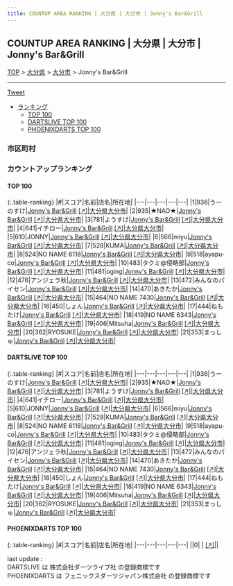 ```yaml
---
title: COUNTUP AREA RANKING | 大分県 | 大分市 | Jonny's Bar&Grill
---
```

## COUNTUP AREA RANKING | 大分県 | 大分市 | Jonny's Bar&Grill

[TOP](/darts/rank/) > [大分県](/darts/rank/大分県/) > [大分市](/darts/rank/大分県/大分市/) > Jonny's Bar&Grill

___

<a href="https://twitter.com/share?ref_src=twsrc%5Etfw" data-text="COUNTUP AREA RANKING | 大分県大分市Jonny's Bar&Grill" class="twitter-share-button" data-hashtags="DARTSLIVE,PHOENIXDARTS,darts,ダーツ" data-show-count="false">Tweet</a>

* [ランキング](#カウントアップランキング)
    * [TOP 100](#top-100)
    * [DARTSLIVE TOP 100](#dartslive-top-100)
    * [PHOENIXDARTS TOP 100](#phoenixdarts-top-100)

### 市区町村

<ul>

</ul>

### カウントアップランキング

#### TOP 100



{:.table-ranking}
|#|スコア|名前|店名|所在地|
|---|---|---|---|---|
|1|936|<span class="rank-name-dl">うーのすけ</span>|<a href="/darts/rank/shops/dd661a2d9d7e6abfb21333aee1bd51e4.html">Jonny's Bar&Grill</a> <a href="https://search.dartslive.com/jp/shop/dd661a2d9d7e6abfb21333aee1bd51e4">[↗]</a>|<a href="/darts/rank/大分県/大分市">大分県大分市</a>|
|2|935|<span class="rank-name-dl">★NAO★</span>|<a href="/darts/rank/shops/dd661a2d9d7e6abfb21333aee1bd51e4.html">Jonny's Bar&Grill</a> <a href="https://search.dartslive.com/jp/shop/dd661a2d9d7e6abfb21333aee1bd51e4">[↗]</a>|<a href="/darts/rank/大分県/大分市">大分県大分市</a>|
|3|781|<span class="rank-name-dl">ようすけ</span>|<a href="/darts/rank/shops/dd661a2d9d7e6abfb21333aee1bd51e4.html">Jonny's Bar&Grill</a> <a href="https://search.dartslive.com/jp/shop/dd661a2d9d7e6abfb21333aee1bd51e4">[↗]</a>|<a href="/darts/rank/大分県/大分市">大分県大分市</a>|
|4|641|<span class="rank-name-dl">イチロー</span>|<a href="/darts/rank/shops/dd661a2d9d7e6abfb21333aee1bd51e4.html">Jonny's Bar&Grill</a> <a href="https://search.dartslive.com/jp/shop/dd661a2d9d7e6abfb21333aee1bd51e4">[↗]</a>|<a href="/darts/rank/大分県/大分市">大分県大分市</a>|
|5|610|<span class="rank-name-dl">JONNY</span>|<a href="/darts/rank/shops/dd661a2d9d7e6abfb21333aee1bd51e4.html">Jonny's Bar&Grill</a> <a href="https://search.dartslive.com/jp/shop/dd661a2d9d7e6abfb21333aee1bd51e4">[↗]</a>|<a href="/darts/rank/大分県/大分市">大分県大分市</a>|
|6|566|<span class="rank-name-dl">miyu</span>|<a href="/darts/rank/shops/dd661a2d9d7e6abfb21333aee1bd51e4.html">Jonny's Bar&Grill</a> <a href="https://search.dartslive.com/jp/shop/dd661a2d9d7e6abfb21333aee1bd51e4">[↗]</a>|<a href="/darts/rank/大分県/大分市">大分県大分市</a>|
|7|528|<span class="rank-name-dl">KUMA</span>|<a href="/darts/rank/shops/dd661a2d9d7e6abfb21333aee1bd51e4.html">Jonny's Bar&Grill</a> <a href="https://search.dartslive.com/jp/shop/dd661a2d9d7e6abfb21333aee1bd51e4">[↗]</a>|<a href="/darts/rank/大分県/大分市">大分県大分市</a>|
|8|524|<span class="rank-name-dl">NO NAME 6118</span>|<a href="/darts/rank/shops/dd661a2d9d7e6abfb21333aee1bd51e4.html">Jonny's Bar&Grill</a> <a href="https://search.dartslive.com/jp/shop/dd661a2d9d7e6abfb21333aee1bd51e4">[↗]</a>|<a href="/darts/rank/大分県/大分市">大分県大分市</a>|
|9|518|<span class="rank-name-dl">ayapu-co</span>|<a href="/darts/rank/shops/dd661a2d9d7e6abfb21333aee1bd51e4.html">Jonny's Bar&Grill</a> <a href="https://search.dartslive.com/jp/shop/dd661a2d9d7e6abfb21333aee1bd51e4">[↗]</a>|<a href="/darts/rank/大分県/大分市">大分県大分市</a>|
|10|483|<span class="rank-name-dl">タクミ@侵略部</span>|<a href="/darts/rank/shops/dd661a2d9d7e6abfb21333aee1bd51e4.html">Jonny's Bar&Grill</a> <a href="https://search.dartslive.com/jp/shop/dd661a2d9d7e6abfb21333aee1bd51e4">[↗]</a>|<a href="/darts/rank/大分県/大分市">大分県大分市</a>|
|11|481|<span class="rank-name-dl">oging</span>|<a href="/darts/rank/shops/dd661a2d9d7e6abfb21333aee1bd51e4.html">Jonny's Bar&Grill</a> <a href="https://search.dartslive.com/jp/shop/dd661a2d9d7e6abfb21333aee1bd51e4">[↗]</a>|<a href="/darts/rank/大分県/大分市">大分県大分市</a>|
|12|476|<span class="rank-name-dl">アンジェラ秋</span>|<a href="/darts/rank/shops/dd661a2d9d7e6abfb21333aee1bd51e4.html">Jonny's Bar&Grill</a> <a href="https://search.dartslive.com/jp/shop/dd661a2d9d7e6abfb21333aee1bd51e4">[↗]</a>|<a href="/darts/rank/大分県/大分市">大分県大分市</a>|
|13|472|<span class="rank-name-dl">みんなのパイセン</span>|<a href="/darts/rank/shops/dd661a2d9d7e6abfb21333aee1bd51e4.html">Jonny's Bar&Grill</a> <a href="https://search.dartslive.com/jp/shop/dd661a2d9d7e6abfb21333aee1bd51e4">[↗]</a>|<a href="/darts/rank/大分県/大分市">大分県大分市</a>|
|14|470|<span class="rank-name-dl">あきたか</span>|<a href="/darts/rank/shops/dd661a2d9d7e6abfb21333aee1bd51e4.html">Jonny's Bar&Grill</a> <a href="https://search.dartslive.com/jp/shop/dd661a2d9d7e6abfb21333aee1bd51e4">[↗]</a>|<a href="/darts/rank/大分県/大分市">大分県大分市</a>|
|15|464|<span class="rank-name-dl">NO NAME 7430</span>|<a href="/darts/rank/shops/dd661a2d9d7e6abfb21333aee1bd51e4.html">Jonny's Bar&Grill</a> <a href="https://search.dartslive.com/jp/shop/dd661a2d9d7e6abfb21333aee1bd51e4">[↗]</a>|<a href="/darts/rank/大分県/大分市">大分県大分市</a>|
|16|450|<span class="rank-name-dl">しょん</span>|<a href="/darts/rank/shops/dd661a2d9d7e6abfb21333aee1bd51e4.html">Jonny's Bar&Grill</a> <a href="https://search.dartslive.com/jp/shop/dd661a2d9d7e6abfb21333aee1bd51e4">[↗]</a>|<a href="/darts/rank/大分県/大分市">大分県大分市</a>|
|17|444|<span class="rank-name-dl">ねもたけ</span>|<a href="/darts/rank/shops/dd661a2d9d7e6abfb21333aee1bd51e4.html">Jonny's Bar&Grill</a> <a href="https://search.dartslive.com/jp/shop/dd661a2d9d7e6abfb21333aee1bd51e4">[↗]</a>|<a href="/darts/rank/大分県/大分市">大分県大分市</a>|
|18|419|<span class="rank-name-dl">NO NAME 6343</span>|<a href="/darts/rank/shops/dd661a2d9d7e6abfb21333aee1bd51e4.html">Jonny's Bar&Grill</a> <a href="https://search.dartslive.com/jp/shop/dd661a2d9d7e6abfb21333aee1bd51e4">[↗]</a>|<a href="/darts/rank/大分県/大分市">大分県大分市</a>|
|19|406|<span class="rank-name-dl">Mitsuha</span>|<a href="/darts/rank/shops/dd661a2d9d7e6abfb21333aee1bd51e4.html">Jonny's Bar&Grill</a> <a href="https://search.dartslive.com/jp/shop/dd661a2d9d7e6abfb21333aee1bd51e4">[↗]</a>|<a href="/darts/rank/大分県/大分市">大分県大分市</a>|
|20|362|<span class="rank-name-dl">RYOSUKE</span>|<a href="/darts/rank/shops/dd661a2d9d7e6abfb21333aee1bd51e4.html">Jonny's Bar&Grill</a> <a href="https://search.dartslive.com/jp/shop/dd661a2d9d7e6abfb21333aee1bd51e4">[↗]</a>|<a href="/darts/rank/大分県/大分市">大分県大分市</a>|
|21|353|<span class="rank-name-dl">まっしゅ</span>|<a href="/darts/rank/shops/dd661a2d9d7e6abfb21333aee1bd51e4.html">Jonny's Bar&Grill</a> <a href="https://search.dartslive.com/jp/shop/dd661a2d9d7e6abfb21333aee1bd51e4">[↗]</a>|<a href="/darts/rank/大分県/大分市">大分県大分市</a>|


#### DARTSLIVE TOP 100



{:.table-ranking}
|#|スコア|名前|店名|所在地|
|---|---|---|---|---|
|1|936|<span class="rank-name-dl">うーのすけ</span>|<a href="/darts/rank/shops/dd661a2d9d7e6abfb21333aee1bd51e4.html">Jonny's Bar&Grill</a> <a href="https://search.dartslive.com/jp/shop/dd661a2d9d7e6abfb21333aee1bd51e4">[↗]</a>|<a href="/darts/rank/大分県/大分市">大分県大分市</a>|
|2|935|<span class="rank-name-dl">★NAO★</span>|<a href="/darts/rank/shops/dd661a2d9d7e6abfb21333aee1bd51e4.html">Jonny's Bar&Grill</a> <a href="https://search.dartslive.com/jp/shop/dd661a2d9d7e6abfb21333aee1bd51e4">[↗]</a>|<a href="/darts/rank/大分県/大分市">大分県大分市</a>|
|3|781|<span class="rank-name-dl">ようすけ</span>|<a href="/darts/rank/shops/dd661a2d9d7e6abfb21333aee1bd51e4.html">Jonny's Bar&Grill</a> <a href="https://search.dartslive.com/jp/shop/dd661a2d9d7e6abfb21333aee1bd51e4">[↗]</a>|<a href="/darts/rank/大分県/大分市">大分県大分市</a>|
|4|641|<span class="rank-name-dl">イチロー</span>|<a href="/darts/rank/shops/dd661a2d9d7e6abfb21333aee1bd51e4.html">Jonny's Bar&Grill</a> <a href="https://search.dartslive.com/jp/shop/dd661a2d9d7e6abfb21333aee1bd51e4">[↗]</a>|<a href="/darts/rank/大分県/大分市">大分県大分市</a>|
|5|610|<span class="rank-name-dl">JONNY</span>|<a href="/darts/rank/shops/dd661a2d9d7e6abfb21333aee1bd51e4.html">Jonny's Bar&Grill</a> <a href="https://search.dartslive.com/jp/shop/dd661a2d9d7e6abfb21333aee1bd51e4">[↗]</a>|<a href="/darts/rank/大分県/大分市">大分県大分市</a>|
|6|566|<span class="rank-name-dl">miyu</span>|<a href="/darts/rank/shops/dd661a2d9d7e6abfb21333aee1bd51e4.html">Jonny's Bar&Grill</a> <a href="https://search.dartslive.com/jp/shop/dd661a2d9d7e6abfb21333aee1bd51e4">[↗]</a>|<a href="/darts/rank/大分県/大分市">大分県大分市</a>|
|7|528|<span class="rank-name-dl">KUMA</span>|<a href="/darts/rank/shops/dd661a2d9d7e6abfb21333aee1bd51e4.html">Jonny's Bar&Grill</a> <a href="https://search.dartslive.com/jp/shop/dd661a2d9d7e6abfb21333aee1bd51e4">[↗]</a>|<a href="/darts/rank/大分県/大分市">大分県大分市</a>|
|8|524|<span class="rank-name-dl">NO NAME 6118</span>|<a href="/darts/rank/shops/dd661a2d9d7e6abfb21333aee1bd51e4.html">Jonny's Bar&Grill</a> <a href="https://search.dartslive.com/jp/shop/dd661a2d9d7e6abfb21333aee1bd51e4">[↗]</a>|<a href="/darts/rank/大分県/大分市">大分県大分市</a>|
|9|518|<span class="rank-name-dl">ayapu-co</span>|<a href="/darts/rank/shops/dd661a2d9d7e6abfb21333aee1bd51e4.html">Jonny's Bar&Grill</a> <a href="https://search.dartslive.com/jp/shop/dd661a2d9d7e6abfb21333aee1bd51e4">[↗]</a>|<a href="/darts/rank/大分県/大分市">大分県大分市</a>|
|10|483|<span class="rank-name-dl">タクミ@侵略部</span>|<a href="/darts/rank/shops/dd661a2d9d7e6abfb21333aee1bd51e4.html">Jonny's Bar&Grill</a> <a href="https://search.dartslive.com/jp/shop/dd661a2d9d7e6abfb21333aee1bd51e4">[↗]</a>|<a href="/darts/rank/大分県/大分市">大分県大分市</a>|
|11|481|<span class="rank-name-dl">oging</span>|<a href="/darts/rank/shops/dd661a2d9d7e6abfb21333aee1bd51e4.html">Jonny's Bar&Grill</a> <a href="https://search.dartslive.com/jp/shop/dd661a2d9d7e6abfb21333aee1bd51e4">[↗]</a>|<a href="/darts/rank/大分県/大分市">大分県大分市</a>|
|12|476|<span class="rank-name-dl">アンジェラ秋</span>|<a href="/darts/rank/shops/dd661a2d9d7e6abfb21333aee1bd51e4.html">Jonny's Bar&Grill</a> <a href="https://search.dartslive.com/jp/shop/dd661a2d9d7e6abfb21333aee1bd51e4">[↗]</a>|<a href="/darts/rank/大分県/大分市">大分県大分市</a>|
|13|472|<span class="rank-name-dl">みんなのパイセン</span>|<a href="/darts/rank/shops/dd661a2d9d7e6abfb21333aee1bd51e4.html">Jonny's Bar&Grill</a> <a href="https://search.dartslive.com/jp/shop/dd661a2d9d7e6abfb21333aee1bd51e4">[↗]</a>|<a href="/darts/rank/大分県/大分市">大分県大分市</a>|
|14|470|<span class="rank-name-dl">あきたか</span>|<a href="/darts/rank/shops/dd661a2d9d7e6abfb21333aee1bd51e4.html">Jonny's Bar&Grill</a> <a href="https://search.dartslive.com/jp/shop/dd661a2d9d7e6abfb21333aee1bd51e4">[↗]</a>|<a href="/darts/rank/大分県/大分市">大分県大分市</a>|
|15|464|<span class="rank-name-dl">NO NAME 7430</span>|<a href="/darts/rank/shops/dd661a2d9d7e6abfb21333aee1bd51e4.html">Jonny's Bar&Grill</a> <a href="https://search.dartslive.com/jp/shop/dd661a2d9d7e6abfb21333aee1bd51e4">[↗]</a>|<a href="/darts/rank/大分県/大分市">大分県大分市</a>|
|16|450|<span class="rank-name-dl">しょん</span>|<a href="/darts/rank/shops/dd661a2d9d7e6abfb21333aee1bd51e4.html">Jonny's Bar&Grill</a> <a href="https://search.dartslive.com/jp/shop/dd661a2d9d7e6abfb21333aee1bd51e4">[↗]</a>|<a href="/darts/rank/大分県/大分市">大分県大分市</a>|
|17|444|<span class="rank-name-dl">ねもたけ</span>|<a href="/darts/rank/shops/dd661a2d9d7e6abfb21333aee1bd51e4.html">Jonny's Bar&Grill</a> <a href="https://search.dartslive.com/jp/shop/dd661a2d9d7e6abfb21333aee1bd51e4">[↗]</a>|<a href="/darts/rank/大分県/大分市">大分県大分市</a>|
|18|419|<span class="rank-name-dl">NO NAME 6343</span>|<a href="/darts/rank/shops/dd661a2d9d7e6abfb21333aee1bd51e4.html">Jonny's Bar&Grill</a> <a href="https://search.dartslive.com/jp/shop/dd661a2d9d7e6abfb21333aee1bd51e4">[↗]</a>|<a href="/darts/rank/大分県/大分市">大分県大分市</a>|
|19|406|<span class="rank-name-dl">Mitsuha</span>|<a href="/darts/rank/shops/dd661a2d9d7e6abfb21333aee1bd51e4.html">Jonny's Bar&Grill</a> <a href="https://search.dartslive.com/jp/shop/dd661a2d9d7e6abfb21333aee1bd51e4">[↗]</a>|<a href="/darts/rank/大分県/大分市">大分県大分市</a>|
|20|362|<span class="rank-name-dl">RYOSUKE</span>|<a href="/darts/rank/shops/dd661a2d9d7e6abfb21333aee1bd51e4.html">Jonny's Bar&Grill</a> <a href="https://search.dartslive.com/jp/shop/dd661a2d9d7e6abfb21333aee1bd51e4">[↗]</a>|<a href="/darts/rank/大分県/大分市">大分県大分市</a>|
|21|353|<span class="rank-name-dl">まっしゅ</span>|<a href="/darts/rank/shops/dd661a2d9d7e6abfb21333aee1bd51e4.html">Jonny's Bar&Grill</a> <a href="https://search.dartslive.com/jp/shop/dd661a2d9d7e6abfb21333aee1bd51e4">[↗]</a>|<a href="/darts/rank/大分県/大分市">大分県大分市</a>|


#### PHOENIXDARTS TOP 100



{:.table-ranking}
|#|スコア|名前|店名|所在地|
|---|---|---|---|---|
||0|<span class="rank-name-dl"> </span>|<a href="/darts/rank/shops/.html"></a> <a href="">[↗]</a>|<a href="/darts/rank//"></a>|


<div class="footer border-top border-gray-light mt-5 pt-3 text-right text-gray">
    last update : <span style="font-weight: italic" id="foot_last_modified"></span><br />
    DARTSLIVE は 株式会社ダーツライブ社 の登録商標です<br />
    PHOENIXDARTS は フェニックスダーツジャパン株式会社 の登録商標です<br />
</div>

<script src="https://cdnjs.cloudflare.com/ajax/libs/jquery.tablesorter/2.31.3/js/jquery.tablesorter.min.js" integrity="sha512-qzgd5cYSZcosqpzpn7zF2ZId8f/8CHmFKZ8j7mU4OUXTNRd5g+ZHBPsgKEwoqxCtdQvExE5LprwwPAgoicguNg==" crossorigin="anonymous" referrerpolicy="no-referrer"></script>
<link rel="stylesheet" href="https://cdnjs.cloudflare.com/ajax/libs/jquery.tablesorter/2.31.3/css/theme.default.min.css" integrity="sha512-wghhOJkjQX0Lh3NSWvNKeZ0ZpNn+SPVXX1Qyc9OCaogADktxrBiBdKGDoqVUOyhStvMBmJQ8ZdMHiR3wuEq8+w==" crossorigin="anonymous" referrerpolicy="no-referrer" />
<script>
$(function() {
    $(".table-ranking").tablesorter({sortList:[[0, 0]]});
    $("#foot_last_modified").text(formatDate(new Date(document.lastModified), 'yyyy-MM-dd HH:mm:ss'));
});
</script>

<script async src="https://platform.twitter.com/widgets.js" charset="utf-8"></script>